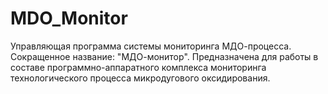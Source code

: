 # MDO_Monitor
Управляющая программа системы мониторинга МДО-процесса.
Сокращенное название: "МДО-монитор".
Предназначена для работы в составе программно-аппаратного комплекса мониторинга технологического
процесса микродугового оксидирования. 


